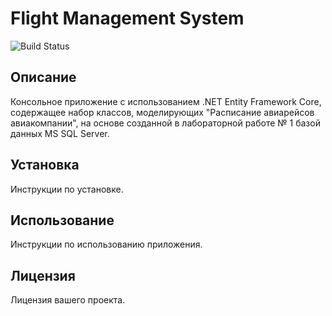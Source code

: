 # Flight Management System
![Build Status](https://github.com/vbulkaa/ConsoleApp/actions/workflows/ci/badge.svg)
## Описание
Консольное приложение с использованием .NET Entity Framework Core, содержащее набор классов, моделирующих "Расписание авиарейсов авиакомпании", на основе созданной в лабораторной работе № 1 базой данных MS SQL Server.

## Установка
Инструкции по установке.

## Использование
Инструкции по использованию приложения.

## Лицензия
Лицензия вашего проекта.
